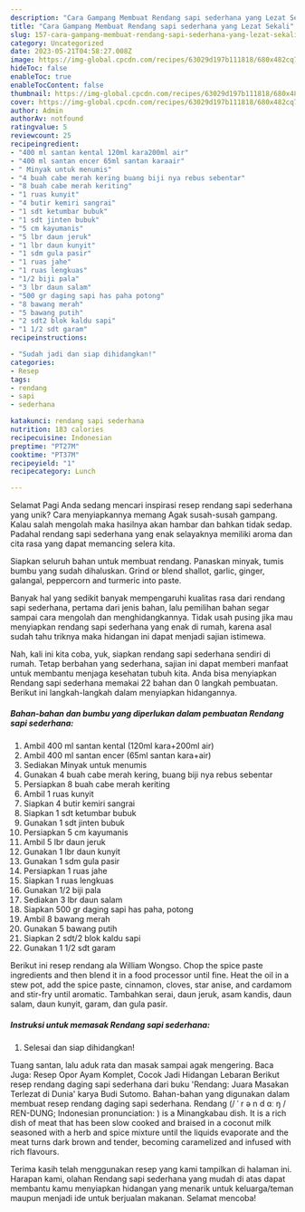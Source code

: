 ```yaml
---
description: "Cara Gampang Membuat Rendang sapi sederhana yang Lezat Sekali"
title: "Cara Gampang Membuat Rendang sapi sederhana yang Lezat Sekali"
slug: 157-cara-gampang-membuat-rendang-sapi-sederhana-yang-lezat-sekali
category: Uncategorized
date: 2023-05-21T04:58:27.008Z
image: https://img-global.cpcdn.com/recipes/63029d197b111818/680x482cq70/rendang-sapi-sederhana-foto-resep-utama.jpg
hideToc: false
enableToc: true
enableTocContent: false
thumbnail: https://img-global.cpcdn.com/recipes/63029d197b111818/680x482cq70/rendang-sapi-sederhana-foto-resep-utama.jpg
cover: https://img-global.cpcdn.com/recipes/63029d197b111818/680x482cq70/rendang-sapi-sederhana-foto-resep-utama.jpg
author: Admin
authorAv: notfound
ratingvalue: 5
reviewcount: 25
recipeingredient:
- "400 ml santan kental 120ml kara200ml air"
- "400 ml santan encer 65ml santan karaair"
- " Minyak untuk menumis"
- "4 buah cabe merah kering buang biji nya rebus sebentar"
- "8 buah cabe merah keriting"
- "1 ruas kunyit"
- "4 butir kemiri sangrai"
- "1 sdt ketumbar bubuk"
- "1 sdt jinten bubuk"
- "5 cm kayumanis"
- "5 lbr daun jeruk"
- "1 lbr daun kunyit"
- "1 sdm gula pasir"
- "1 ruas jahe"
- "1 ruas lengkuas"
- "1/2 biji pala"
- "3 lbr daun salam"
- "500 gr daging sapi has paha potong"
- "8 bawang merah"
- "5 bawang putih"
- "2 sdt2 blok kaldu sapi"
- "1 1/2 sdt garam"
recipeinstructions:

- "Sudah jadi dan siap dihidangkan!"
categories:
- Resep
tags:
- rendang
- sapi
- sederhana

katakunci: rendang sapi sederhana 
nutrition: 183 calories
recipecuisine: Indonesian
preptime: "PT27M"
cooktime: "PT37M"
recipeyield: "1"
recipecategory: Lunch

---
```



Selamat Pagi Anda sedang mencari inspirasi resep rendang sapi sederhana yang unik? Cara menyiapkannya memang Agak susah-susah gampang. Kalau salah mengolah maka hasilnya akan hambar dan bahkan tidak sedap. Padahal rendang sapi sederhana yang enak selayaknya memiliki aroma dan cita rasa yang dapat memancing selera kita.


Siapkan seluruh bahan untuk membuat rendang. Panaskan minyak, tumis bumbu yang sudah dihaluskan. Grind or blend shallot, garlic, ginger, galangal, peppercorn and turmeric into paste.

Banyak hal yang sedikit banyak mempengaruhi kualitas rasa dari rendang sapi sederhana, pertama dari jenis bahan, lalu pemilihan bahan segar sampai cara mengolah dan menghidangkannya. Tidak usah pusing jika mau menyiapkan rendang sapi sederhana yang enak di rumah, karena asal sudah tahu triknya maka hidangan ini dapat menjadi sajian istimewa.


Nah, kali ini kita coba, yuk, siapkan rendang sapi sederhana sendiri di rumah. Tetap berbahan yang sederhana, sajian ini dapat memberi manfaat untuk membantu menjaga kesehatan tubuh kita. Anda bisa menyiapkan Rendang sapi sederhana memakai 22 bahan dan 0 langkah pembuatan. Berikut ini langkah-langkah dalam menyiapkan hidangannya.

<!--inarticleads1-->

##### Bahan-bahan dan bumbu yang diperlukan dalam pembuatan Rendang sapi sederhana:

1. Ambil 400 ml santan kental (120ml kara+200ml air)
1. Ambil 400 ml santan encer (65ml santan kara+air)
1. Sediakan  Minyak untuk menumis
1. Gunakan 4 buah cabe merah kering, buang biji nya rebus sebentar
1. Persiapkan 8 buah cabe merah keriting
1. Ambil 1 ruas kunyit
1. Siapkan 4 butir kemiri sangrai
1. Siapkan 1 sdt ketumbar bubuk
1. Gunakan 1 sdt jinten bubuk
1. Persiapkan 5 cm kayumanis
1. Ambil 5 lbr daun jeruk
1. Gunakan 1 lbr daun kunyit
1. Gunakan 1 sdm gula pasir
1. Persiapkan 1 ruas jahe
1. Siapkan 1 ruas lengkuas
1. Gunakan 1/2 biji pala
1. Sediakan 3 lbr daun salam
1. Siapkan 500 gr daging sapi has paha, potong
1. Ambil 8 bawang merah
1. Gunakan 5 bawang putih
1. Siapkan 2 sdt/2 blok kaldu sapi
1. Gunakan 1 1/2 sdt garam


Berikut ini resep rendang ala William Wongso. Chop the spice paste ingredients and then blend it in a food processor until fine. Heat the oil in a stew pot, add the spice paste, cinnamon, cloves, star anise, and cardamom and stir-fry until aromatic. Tambahkan serai, daun jeruk, asam kandis, daun salam, daun kunyit, garam, dan gula pasir. 

<!--inarticleads2-->

##### Instruksi untuk memasak Rendang sapi sederhana:


1. Selesai dan siap dihidangkan!

Tuang santan, lalu aduk rata dan masak sampai agak mengering. Baca Juga: Resep Opor Ayam Komplet, Cocok Jadi Hidangan Lebaran Berikut resep rendang daging sapi sederhana dari buku &#39;Rendang: Juara Masakan Terlezat di Dunia&#39; karya Budi Sutomo. Bahan-bahan yang digunakan dalam membuat resep rendang daging sapi sederhana. Rendang (/ ˈ r ə n d ɑː ŋ / REN-DUNG; Indonesian pronunciation: ) is a Minangkabau dish. It is a rich dish of meat that has been slow cooked and braised in a coconut milk seasoned with a herb and spice mixture until the liquids evaporate and the meat turns dark brown and tender, becoming caramelized and infused with rich flavours. 

Terima kasih telah menggunakan resep yang kami tampilkan di halaman ini. Harapan kami, olahan Rendang sapi sederhana yang mudah di atas dapat membantu kamu menyiapkan hidangan yang menarik untuk keluarga/teman maupun menjadi ide untuk berjualan makanan. Selamat mencoba!
